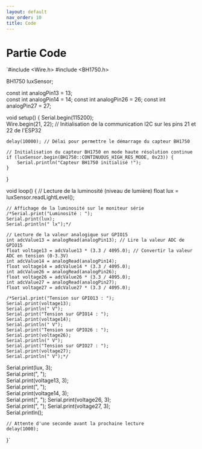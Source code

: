 ```yaml
---
layout: default
nav_order: 10
title: Code
---
```


# Partie Code

`#include <Wire.h>
#include <BH1750.h>

BH1750 luxSensor;  

const int analogPin13 = 13;  
const int analogPin14 = 14; 
const int analogPin26 = 26; 
const int analogPin27 = 27; 

void setup() {
    Serial.begin(115200);  
    Wire.begin(21, 22);   // Initialisation de la communication I2C sur les pins 21 et 22 de l'ESP32
   
    delay(10000); // Délai pour permettre le démarrage du capteur BH1750

    // Initialisation du capteur BH1750 en mode haute résolution continue
    if (luxSensor.begin(BH1750::CONTINUOUS_HIGH_RES_MODE, 0x23)) {
        Serial.println("Capteur BH1750 initialisé !");
    }
}

void loop() {
    // Lecture de la luminosité (niveau de lumière)
    float lux = luxSensor.readLightLevel();  
   
    // Affichage de la luminosité sur le moniteur série
    /*Serial.print("Luminosité : ");
    Serial.print(lux);
    Serial.println(" lx");*/
   
    // Lecture de la valeur analogique sur GPIO15
    int adcValue13 = analogRead(analogPin13); // Lire la valeur ADC de GPIO15
    float voltage13 = adcValue13 * (3.3 / 4095.0); // Convertir la valeur ADC en tension (0-3.3V)
    int adcValue14 = analogRead(analogPin14); 
    float voltage14 = adcValue14 * (3.3 / 4095.0);
    int adcValue26 = analogRead(analogPin26); 
    float voltage26 = adcValue26 * (3.3 / 4095.0);
    int adcValue27 = analogRead(analogPin27); 
    float voltage27 = adcValue27 * (3.3 / 4095.0);

    /*Serial.print("Tension sur GPIO13 : ");
    Serial.print(voltage13);
    Serial.println(" V");
    Serial.print("Tension sur GPIO14 : ");
    Serial.print(voltage14);
    Serial.println(" V");
    Serial.print("Tension sur GPIO26 : ");
    Serial.print(voltage26);
    Serial.println(" V");
    Serial.print("Tension sur GPIO27 : ");
    Serial.print(voltage27);
    Serial.println(" V");*/

  Serial.print(lux, 3);   
  Serial.print(", ");   
  Serial.print(voltage13, 3);   
  Serial.print(", ");          
  Serial.print(voltage14, 3);   
  Serial.print(", ");
  Serial.print(voltage26, 3);   
  Serial.print(", ");
  Serial.print(voltage27, 3);   
  Serial.println();  

    // Attente d'une seconde avant la prochaine lecture
    delay(1000);  
}`

[](https://cloudlasalle.sharepoint.com/sites/TEAMS-AMS-PROJETI32-10SuiveurdePanneauSolaire/Documents%20partages/10%20Suiveur%20de%20Panneau%20Solaire/Programmation/Tracking/Tracking.ino?csf=1&web=1&e=h5DgaK)
